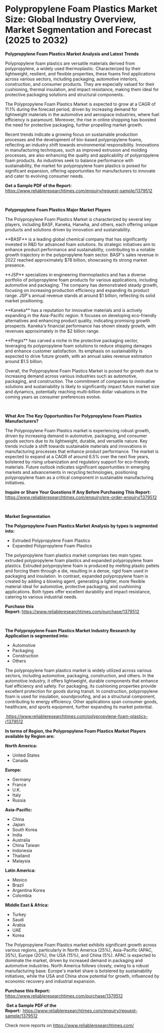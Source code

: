 <p><h1>Polypropylene Foam Plastics Market Size: Global Industry Overview, Market Segmentation and Forecast (2025 to 2032)</h1></p><p><strong>Polypropylene Foam Plastics Market Analysis and Latest Trends</strong></p>
<p><p>Polypropylene foam plastics are versatile materials derived from polypropylene, a widely used thermoplastic. Characterized by their lightweight, resilient, and flexible properties, these foams find applications across various sectors, including packaging, automotive interiors, construction, and consumer products. They are especially valued for their cushioning, thermal insulation, and impact resistance, making them ideal for protective packaging solutions and structural components.</p><p>The Polypropylene Foam Plastics Market is expected to grow at a CAGR of 11.1% during the forecast period, driven by increasing demand for lightweight materials in the automotive and aerospace industries, where fuel efficiency is paramount. Moreover, the rise in online shopping has boosted the need for protective packaging, further propelling market growth. </p><p>Recent trends indicate a growing focus on sustainable production processes and the development of bio-based polypropylene foams, reflecting an industry shift towards environmental responsibility. Innovations in manufacturing techniques, such as improved extrusion and molding processes, are also enhancing the quality and applicability of polypropylene foam products. As industries seek to balance performance with sustainability, the market for polypropylene foam plastics is poised for significant expansion, offering opportunities for manufacturers to innovate and cater to evolving consumer needs.</p></p>
<p><strong>Get a Sample PDF of the Report:&nbsp;</strong> <a href="https://www.reliableresearchtimes.com/enquiry/request-sample/1379512?utm_campaign=2717&utm_medium=2&utm_source=Github&utm_content=ia&utm_term=03042025&utm_id=polypropylene-foam-plastics">https://www.reliableresearchtimes.com/enquiry/request-sample/1379512</a></p>
<p>&nbsp;</p>
<p><strong>Polypropylene Foam Plastics Major Market Players</strong></p>
<p><p>The Polypropylene Foam Plastics Market is characterized by several key players, including BASF, Kaneka, Hanwha, and others, each offering unique products and solutions driven by innovation and sustainability. </p><p>**BASF** is a leading global chemical company that has significantly invested in R&D for advanced foam solutions. Its strategic initiatives aim to enhance product performance and sustainability, contributing to a notable growth trajectory in the polypropylene foam sector. BASF's sales revenue in 2022 reached approximately $78 billion, showcasing its strong market presence.</p><p>**JSP** specializes in engineering thermoplastics and has a diverse portfolio of polypropylene foam products for various applications, including automotive and packaging. The company has demonstrated steady growth, focusing on increasing production efficiency and expanding its product range. JSP's annual revenue stands at around $1 billion, reflecting its solid market positioning.</p><p>**Kaneka** has a reputation for innovative materials and is actively expanding in the Asia-Pacific region. It focuses on developing eco-friendly alternatives and enhancing product quality, indicating promising growth prospects. Kaneka's financial performance has shown steady growth, with revenues approximately in the $2 billion range.</p><p>**Pregis** has carved a niche in the protective packaging sector, leveraging its polypropylene foam solutions to reduce shipping damages and enhance customer satisfaction. Its emphasis on sustainability is expected to drive future growth, with an annual sales revenue estimation around $1.5 billion.</p><p>Overall, the Polypropylene Foam Plastics Market is poised for growth due to increasing demand across various industries such as automotive, packaging, and construction. The commitment of companies to innovative solutions and sustainability is likely to significantly impact future market size and dynamics, potentially reaching multi-billion dollar valuations in the coming years as consumer preferences evolve.</p></p>
<p>&nbsp;</p>
<p><strong>What Are The Key Opportunities For Polypropylene Foam Plastics Manufacturers?</strong></p>
<p><p>The Polypropylene Foam Plastics market is experiencing robust growth, driven by increasing demand in automotive, packaging, and consumer goods sectors due to its lightweight, durable, and versatile nature. Key trends include a shift towards sustainable materials and innovations in manufacturing processes that enhance product performance. The market is expected to expand at a CAGR of around 6.5% over the next five years, bolstered by rising urbanization and regulatory support for eco-friendly materials. Future outlook indicates significant opportunities in emerging markets and advancements in recycling technologies, positioning polypropylene foam as a critical component in sustainable manufacturing initiatives.</p></p>
<p><strong>Inquire or Share Your Questions If Any Before Purchasing This Report:</strong> <a href="https://www.reliableresearchtimes.com/enquiry/pre-order-enquiry/1379512?utm_campaign=2717&utm_medium=2&utm_source=Github&utm_content=ia&utm_term=03042025&utm_id=polypropylene-foam-plastics">https://www.reliableresearchtimes.com/enquiry/pre-order-enquiry/1379512</a></p>
<p>&nbsp;</p>
<p><strong>Market Segmentation</strong></p>
<p><strong>The Polypropylene Foam Plastics Market Analysis by types is segmented into:</strong></p>
<p><ul><li>Extruded Polypropylene Foam Plastics</li><li>Expanded Polypropylene Foam Plastics</li></ul></p>
<p><p>The polypropylene foam plastics market comprises two main types: extruded polypropylene foam plastics and expanded polypropylene foam plastics. Extruded polypropylene foam is produced by melting plastic pellets and forcing them through a die, resulting in a dense, rigid foam used in packaging and insulation. In contrast, expanded polypropylene foam is created by adding a blowing agent, generating a lighter, more flexible material ideal for automotive, protective packaging, and cushioning applications. Both types offer excellent durability and impact resistance, catering to various industrial needs.</p></p>
<p><strong>Purchase this Report:&nbsp;</strong><a href="https://www.reliableresearchtimes.com/purchase/1379512?utm_campaign=2717&utm_medium=2&utm_source=Github&utm_content=ia&utm_term=03042025&utm_id=polypropylene-foam-plastics">https://www.reliableresearchtimes.com/purchase/1379512</a></p>
<p>&nbsp;</p>
<p><strong>The Polypropylene Foam Plastics Market Industry Research by Application is segmented into:</strong></p>
<p><ul><li>Automotive</li><li>Packaging</li><li>Construction</li><li>Others</li></ul></p>
<p><p>The polypropylene foam plastics market is widely utilized across various sectors, including automotive, packaging, construction, and others. In the automotive industry, it offers lightweight, durable components that enhance fuel efficiency and safety. For packaging, its cushioning properties provide excellent protection for goods during transit. In construction, polypropylene foam is used for insulation, soundproofing, and as a structural component, contributing to energy efficiency. Other applications span consumer goods, healthcare, and sports equipment, further expanding its market potential.</p></p>
<p><a href="https://www.reliableresearchtimes.com/polypropylene-foam-plastics-r1379512?utm_campaign=2717&utm_medium=2&utm_source=Github&utm_content=ia&utm_term=03042025&utm_id=polypropylene-foam-plastics">&nbsp;https://www.reliableresearchtimes.com/polypropylene-foam-plastics-r1379512</a></p>
<p><strong>In terms of Region, the Polypropylene Foam Plastics Market Players available by Region are:</strong></p>
<p>
    <p> <strong> North America: </strong>
        <ul>
            <li>United States</li>
            <li>Canada</li>
        </ul>
        </p> 
    <p> <strong> Europe: </strong>
        <ul>
            <li>Germany</li>
            <li>France</li>
            <li>U.K.</li>
            <li>Italy</li>
            <li>Russia</li>
        </ul>
        </p> 
    <p> <strong> Asia-Pacific: </strong>
        <ul>
            <li>China</li>
            <li>Japan</li>
            <li>South Korea</li>
            <li>India</li>
            <li>Australia</li>
            <li>China Taiwan</li>
            <li>Indonesia</li>
            <li>Thailand</li>
            <li>Malaysia</li>
        </ul>
        </p> 
    <p> <strong> Latin America: </strong>
        <ul>
            <li>Mexico</li>
            <li>Brazil</li>
            <li>Argentina Korea</li>
            <li>Colombia</li>
        </ul>
        </p> 
    <p> <strong> Middle East & Africa: </strong>
        <ul>
            <li>Turkey</li>
            <li>Saudi</li>
            <li>Arabia</li>
            <li>UAE</li>
            <li>Korea</li>
        </ul>
    </p>
    </p>
<p><p>The Polypropylene Foam Plastics market exhibits significant growth across various regions, particularly in North America (25%), Asia-Pacific (APAC, 35%), Europe (20%), the USA (15%), and China (5%). APAC is expected to dominate the market, driven by increased demand in packaging and automotive industries. North America follows closely, owing to a robust manufacturing base. Europe's market share is bolstered by sustainability initiatives, while the USA and China show potential for growth, influenced by economic recovery and industrial expansion.</p></p>
<p><strong>Purchase this Report: </strong><a href="https://www.reliableresearchtimes.com/purchase/1379512?utm_campaign=2717&utm_medium=2&utm_source=Github&utm_content=ia&utm_term=03042025&utm_id=polypropylene-foam-plastics">https://www.reliableresearchtimes.com/purchase/1379512</a></p>
<p>&nbsp;<strong>Get a Sample PDF of the Report:&nbsp;&nbsp;</strong><a href="https://www.reliableresearchtimes.com/enquiry/request-sample/1379512?utm_campaign=2717&utm_medium=2&utm_source=Github&utm_content=ia&utm_term=03042025&utm_id=polypropylene-foam-plastics">https://www.reliableresearchtimes.com/enquiry/request-sample/1379512</a></p>
<p><strong></strong></p>
<p>Check more reports on <a href="https://www.reliableresearchtimes.com/?utm_campaign=2717&utm_medium=2&utm_source=Github&utm_content=ia&utm_term=03042025&utm_id=polypropylene-foam-plastics">https://www.reliableresearchtimes.com/</a></p>